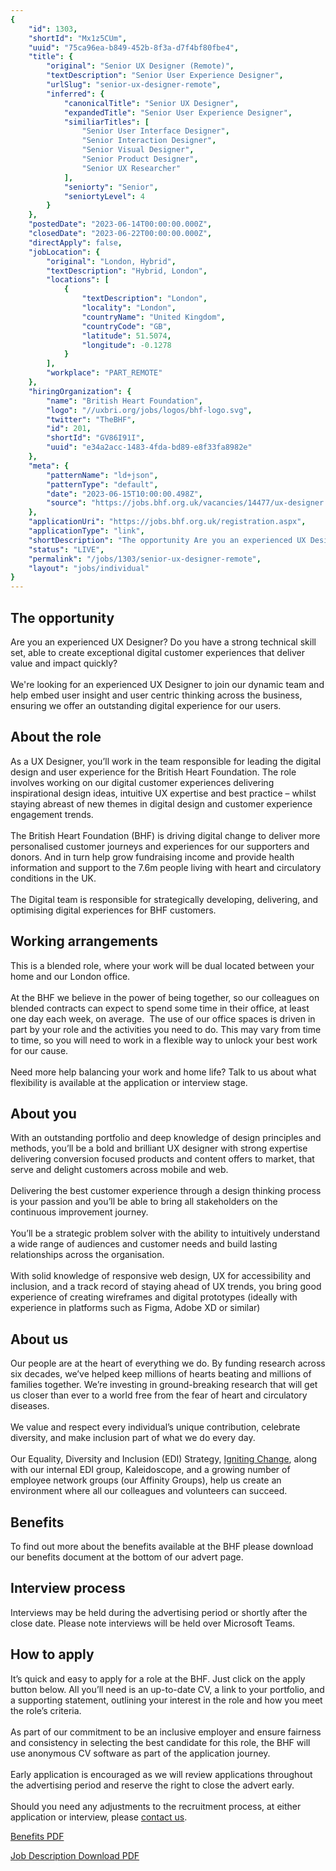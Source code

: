 ```yaml
---
{
	"id": 1303,
	"shortId": "Mx1z5CUm",
	"uuid": "75ca96ea-b849-452b-8f3a-d7f4bf80fbe4",
	"title": {
		"original": "Senior UX Designer (Remote)",
		"textDescription": "Senior User Experience Designer",
		"urlSlug": "senior-ux-designer-remote",
		"inferred": {
			"canonicalTitle": "Senior UX Designer",
			"expandedTitle": "Senior User Experience Designer",
			"similiarTitles": [
				"Senior User Interface Designer",
				"Senior Interaction Designer",
				"Senior Visual Designer",
				"Senior Product Designer",
				"Senior UX Researcher"
			],
			"seniorty": "Senior",
			"seniortyLevel": 4
		}
	},
	"postedDate": "2023-06-14T00:00:00.000Z",
	"closedDate": "2023-06-22T00:00:00.000Z",
	"directApply": false,
	"jobLocation": {
		"original": "London, Hybrid",
		"textDescription": "Hybrid, London",
		"locations": [
			{
				"textDescription": "London",
				"locality": "London",
				"countryName": "United Kingdom",
				"countryCode": "GB",
				"latitude": 51.5074,
				"longitude": -0.1278
			}
		],
		"workplace": "PART_REMOTE"
	},
	"hiringOrganization": {
		"name": "British Heart Foundation",
		"logo": "//uxbri.org/jobs/logos/bhf-logo.svg",
		"twitter": "TheBHF",
		"id": 201,
		"shortId": "GV86I91I",
		"uuid": "e34a2acc-1483-4fda-bd89-e8f33fa8982e"
	},
	"meta": {
		"patternName": "ld+json",
		"patternType": "default",
		"date": "2023-06-15T10:00:00.498Z",
		"source": "https://jobs.bhf.org.uk/vacancies/14477/ux-designer.html"
	},
	"applicationUri": "https://jobs.bhf.org.uk/registration.aspx",
	"applicationType": "link",
	"shortDescription": "The opportunity Are you an experienced UX Designer? Do you have a strong technical skill set, able to create exceptional digital customer experiences that deliver value and impact quickly? We're'",
	"status": "LIVE",
	"permalink": "/jobs/1303/senior-ux-designer-remote",
	"layout": "jobs/individual"
}
---
```

<h2>The opportunity</h2><p>Are you an experienced UX Designer? Do you have a strong technical skill set, able to create exceptional digital customer experiences that deliver value and impact quickly?<br><br>We're looking for an experienced UX Designer to join our dynamic team and help embed user insight and user centric thinking across the business, ensuring we offer an outstanding digital experience for our users.<br></p><h2>About the role</h2><p>As a UX Designer, you’ll work in the team responsible for leading the digital design and user experience for the British Heart Foundation. The role involves working on our digital customer experiences delivering inspirational design ideas, intuitive UX expertise and best practice – whilst staying abreast of new themes in digital design and customer experience engagement trends.<br><br>The British Heart Foundation (BHF) is driving digital change to deliver more personalised customer journeys and experiences for our supporters and donors. And in turn help grow fundraising income and provide health information and support to the 7.6m people living with heart and circulatory conditions in the UK.<br><br>The Digital team is responsible for strategically developing, delivering, and optimising digital experiences for BHF customers.</p><h2>Working arrangements<br></h2><p>This is a blended role, where your work will be dual located between your home and our London office.<br><br>At the BHF we believe in the power of being together, so our colleagues on blended contracts can expect to spend some time in their office, at least one day each week, on average.&nbsp; The use of our office spaces is driven in part by your role and the activities you need to do. This may vary from time to time, so you will need to work in a flexible way to unlock your best work for our cause.<br><br>Need more help balancing your work and home life? Talk to us about what flexibility is available at the application or interview stage.&nbsp;</p><h2>About you</h2><p>With an outstanding portfolio and deep knowledge of design principles and methods, you’ll be a bold and brilliant UX designer with strong expertise delivering conversion focused products and content offers to market, that serve and delight customers across mobile and web.<br><br>Delivering the best customer experience through a design thinking process is your passion and you’ll be able to bring all stakeholders on the continuous improvement journey.<br><br>You’ll be a strategic problem solver with the ability to intuitively understand a wide range of audiences and customer needs and build lasting relationships across the organisation.<br><br>With solid knowledge of responsive web design, UX for accessibility and inclusion, and a track record of staying ahead of UX trends, you bring good experience of creating wireframes and digital prototypes (ideally with experience in platforms such as Figma, Adobe XD or similar)</p><h2>About us</h2><p>Our people are at the heart of everything we do. By funding research across six decades, we’ve helped keep millions of hearts beating and millions of families together. We’re investing in ground-breaking research that will get us closer than ever to a world free from the fear of heart and circulatory diseases.<br><br>We value and respect every individual’s unique contribution, celebrate diversity, and make inclusion part of what we do every day.<br><br>Our Equality, Diversity and Inclusion (EDI) Strategy,&nbsp;<a target="_blank" rel="noopener noreferrer nofollow" href="https://www.bhf.org.uk/what-we-do/equality-diversity-and-inclusion">Igniting Change</a>, along with our internal EDI group, Kaleidoscope, and a growing number of employee network groups (our Affinity Groups), help us create an environment where all our colleagues and volunteers can succeed.</p><h2>Benefits</h2><p>To find out more about the benefits available at the BHF please download our benefits document at the bottom of our advert page.</p><h2>Interview process</h2><p>Interviews may be held during the advertising period or shortly after the close date. Please note interviews will be held over Microsoft Teams.</p><h2>How to apply&nbsp;</h2><p>It’s quick and easy to apply for a role at the BHF. Just click on the apply button below. All you’ll need is an up-to-date CV, a link to your portfolio, and a supporting statement, outlining your interest in the role and how you meet the role’s criteria.<br><br>As part of our commitment to be an inclusive employer and ensure fairness and consistency in selecting the best candidate for this role, the BHF will use anonymous CV software as part of the application journey.<br><br>Early application is encouraged as we will review applications throughout the advertising period and reserve the right to close the advert early.<br><br>Should you need any adjustments to the recruitment process, at either application or interview, please&nbsp;<a target="_blank" rel="noopener noreferrer nofollow" href="https://jobs.bhf.org.uk/contact.aspx">contact us</a>.</p><p><a target="_blank" rel="noopener noreferrer nofollow" href="https://jobs.bhf.org.uk/popups/displayfile.aspx?StoredFilePathID=Mr_lmfmSOOP0exQV3eSHlg">Benefits PDF</a></p><p><a target="_blank" rel="noopener noreferrer nofollow" href="https://jobs.bhf.org.uk/popups/displayfile.aspx?StoredFilePathID=bQo5a7USjDiJtsfBt8NVjA">Job Description Download PDF</a></p>
